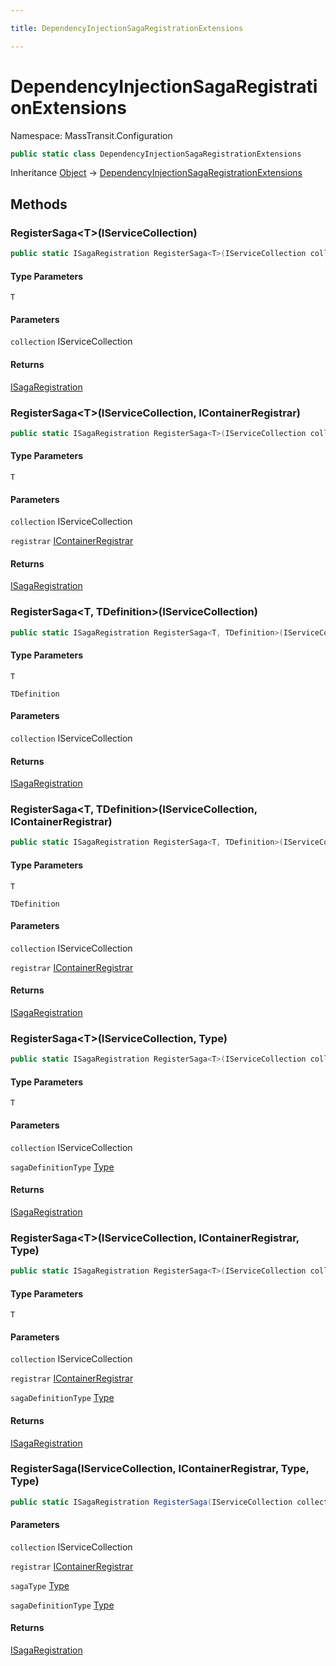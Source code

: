 ```yaml
---

title: DependencyInjectionSagaRegistrationExtensions

---
```


# DependencyInjectionSagaRegistrationExtensions

Namespace: MassTransit.Configuration

```csharp
public static class DependencyInjectionSagaRegistrationExtensions
```

Inheritance [Object](https://learn.microsoft.com/en-us/dotnet/api/system.object) → [DependencyInjectionSagaRegistrationExtensions](../masstransit-configuration/dependencyinjectionsagaregistrationextensions)

## Methods

### **RegisterSaga\<T\>(IServiceCollection)**

```csharp
public static ISagaRegistration RegisterSaga<T>(IServiceCollection collection)
```

#### Type Parameters

`T`<br/>

#### Parameters

`collection` IServiceCollection<br/>

#### Returns

[ISagaRegistration](../masstransit-configuration/isagaregistration)<br/>

### **RegisterSaga\<T\>(IServiceCollection, IContainerRegistrar)**

```csharp
public static ISagaRegistration RegisterSaga<T>(IServiceCollection collection, IContainerRegistrar registrar)
```

#### Type Parameters

`T`<br/>

#### Parameters

`collection` IServiceCollection<br/>

`registrar` [IContainerRegistrar](../masstransit-configuration/icontainerregistrar)<br/>

#### Returns

[ISagaRegistration](../masstransit-configuration/isagaregistration)<br/>

### **RegisterSaga\<T, TDefinition\>(IServiceCollection)**

```csharp
public static ISagaRegistration RegisterSaga<T, TDefinition>(IServiceCollection collection)
```

#### Type Parameters

`T`<br/>

`TDefinition`<br/>

#### Parameters

`collection` IServiceCollection<br/>

#### Returns

[ISagaRegistration](../masstransit-configuration/isagaregistration)<br/>

### **RegisterSaga\<T, TDefinition\>(IServiceCollection, IContainerRegistrar)**

```csharp
public static ISagaRegistration RegisterSaga<T, TDefinition>(IServiceCollection collection, IContainerRegistrar registrar)
```

#### Type Parameters

`T`<br/>

`TDefinition`<br/>

#### Parameters

`collection` IServiceCollection<br/>

`registrar` [IContainerRegistrar](../masstransit-configuration/icontainerregistrar)<br/>

#### Returns

[ISagaRegistration](../masstransit-configuration/isagaregistration)<br/>

### **RegisterSaga\<T\>(IServiceCollection, Type)**

```csharp
public static ISagaRegistration RegisterSaga<T>(IServiceCollection collection, Type sagaDefinitionType)
```

#### Type Parameters

`T`<br/>

#### Parameters

`collection` IServiceCollection<br/>

`sagaDefinitionType` [Type](https://learn.microsoft.com/en-us/dotnet/api/system.type)<br/>

#### Returns

[ISagaRegistration](../masstransit-configuration/isagaregistration)<br/>

### **RegisterSaga\<T\>(IServiceCollection, IContainerRegistrar, Type)**

```csharp
public static ISagaRegistration RegisterSaga<T>(IServiceCollection collection, IContainerRegistrar registrar, Type sagaDefinitionType)
```

#### Type Parameters

`T`<br/>

#### Parameters

`collection` IServiceCollection<br/>

`registrar` [IContainerRegistrar](../masstransit-configuration/icontainerregistrar)<br/>

`sagaDefinitionType` [Type](https://learn.microsoft.com/en-us/dotnet/api/system.type)<br/>

#### Returns

[ISagaRegistration](../masstransit-configuration/isagaregistration)<br/>

### **RegisterSaga(IServiceCollection, IContainerRegistrar, Type, Type)**

```csharp
public static ISagaRegistration RegisterSaga(IServiceCollection collection, IContainerRegistrar registrar, Type sagaType, Type sagaDefinitionType)
```

#### Parameters

`collection` IServiceCollection<br/>

`registrar` [IContainerRegistrar](../masstransit-configuration/icontainerregistrar)<br/>

`sagaType` [Type](https://learn.microsoft.com/en-us/dotnet/api/system.type)<br/>

`sagaDefinitionType` [Type](https://learn.microsoft.com/en-us/dotnet/api/system.type)<br/>

#### Returns

[ISagaRegistration](../masstransit-configuration/isagaregistration)<br/>
